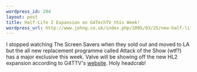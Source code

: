 ```yaml
--- 
wordpress_id: 294
layout: post
title: Half-Life 2 Expansion on G4TechTV this Week!
wordpress_url: http://www.johng.co.uk/index.php/2005/03/25/new-half-life-expansion-on-g4techtv-this-week/
---
```

I stopped watching The Screen Savers when they sold out and moved to LA but the all new replacement programme called Attack of the Show (wtf?) has a major exclusive this week. Valve will be showing off the new HL2 expansion according to G4TTV's <a href="http://www.g4tv.com/attackoftheshow/features/51399/Exclusive_New_HalfLife_2_Technology_.html">website</a>. Holy headcrab!
